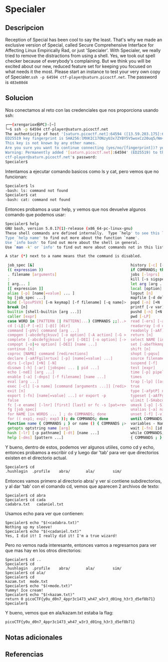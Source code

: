# Specialer

## Descripcion
Reception of Special has been cool to say the least. That's why we made an exclusive version of Special, called Secure Comprehensive Interface for Affecting Linux Empirically Rad, or just 'Specialer'. With Specialer, we really tried to remove the distractions from using a shell. Yes, we took out spell checker because of everybody's complaining. But we think you will be excited about our new, reduced feature set for keeping you focused on what needs it the most. Please start an instance to test your very own copy of Specialer.`ssh -p 64594 ctf-player@saturn.picoctf.net`. The password is `483e80d4`

## Solucion
Nos conectamos al reto con las credenciales que nos proporciona usando ssh:
```sh
┌──(xrengariox㉿PC)-[~]
└─$ ssh -p 64594 ctf-player@saturn.picoctf.net
The authenticity of host '[saturn.picoctf.net]:64594 ([13.59.203.175]:64594)' can't be established.
ED25519 key fingerprint is SHA256:lMXKIC17ONzyUJx7ZYBY5VSwoxCz20uq5/Nm+IhXKew.
This key is not known by any other names.
Are you sure you want to continue connecting (yes/no/[fingerprint])? yes
Warning: Permanently added '[saturn.picoctf.net]:64594' (ED25519) to the list of known hosts.
ctf-player@saturn.picoctf.net's password: 
Specialer$ 
```

Intentamos a ejecutar comando basicos como ls y cat, pero vemos que no funcionan:
```sh
Specialer$ ls
-bash: ls: command not found
Specialer$ cat
-bash: cat: command not found
```

Entonces probamos a usar help, y vemos que nos devuelve algunos comando que podemos usar:
```sh
Specialer$ help
GNU bash, version 5.0.17(1)-release (x86_64-pc-linux-gnu)
These shell commands are defined internally.  Type `help' to see this list.
Type `help name' to find out more about the function `name'.
Use `info bash' to find out more about the shell in general.
Use `man -k' or `info' to find out more about commands not in this list.

A star (*) next to a name means that the command is disabled.

 job_spec [&]                                           history [-c] [-d offset] [n] or history -anrw [file>
 (( expression ))                                       if COMMANDS; then COMMANDS; [ elif COMMANDS; then C>
 . filename [arguments]                                 jobs [-lnprs] [jobspec ...] or jobs -x command [arg>
 :                                                      kill [-s sigspec | -n signum | -sigspec] pid | jobs>
 [ arg... ]                                             let arg [arg ...]
 [[ expression ]]                                       local [option] name[=value] ...
 alias [-p] [name[=value] ... ]                         logout [n]
 bg [job_spec ...]                                      mapfile [-d delim] [-n count] [-O origin] [-s count>
 bind [-lpsvPSVX] [-m keymap] [-f filename] [-q name]>  popd [-n] [+N | -N]
 break [n]                                              printf [-v var] format [arguments]
 builtin [shell-builtin [arg ...]]                      pushd [-n] [+N | -N | dir]
 caller [expr]                                          pwd [-LP]
 case WORD in [PATTERN [| PATTERN]...) COMMANDS ;;]..>  read [-ers] [-a array] [-d delim] [-i text] [-n nch>
 cd [-L|[-P [-e]] [-@]] [dir]                           readarray [-d delim] [-n count] [-O origin] [-s cou>
 command [-pVv] command [arg ...]                       readonly [-aAf] [name[=value] ...] or readonly -p
 compgen [-abcdefgjksuv] [-o option] [-A action] [-G >  return [n]
 complete [-abcdefgjksuv] [-pr] [-DEI] [-o option] [->  select NAME [in WORDS ... ;] do COMMANDS; done
 compopt [-o|+o option] [-DEI] [name ...]               set [-abefhkmnptuvxBCHP] [-o option-name] [--] [arg>
 continue [n]                                           shift [n]
 coproc [NAME] command [redirections]                   shopt [-pqsu] [-o] [optname ...]
 declare [-aAfFgilnrtux] [-p] [name[=value] ...]        source filename [arguments]
 dirs [-clpv] [+N] [-N]                                 suspend [-f]
 disown [-h] [-ar] [jobspec ... | pid ...]              test [expr]
 echo [-neE] [arg ...]                                  time [-p] pipeline
 enable [-a] [-dnps] [-f filename] [name ...]           times
 eval [arg ...]                                         trap [-lp] [[arg] signal_spec ...]
 exec [-cl] [-a name] [command [arguments ...]] [redi>  true
 exit [n]                                               type [-afptP] name [name ...]
 export [-fn] [name[=value] ...] or export -p           typeset [-aAfFgilnrtux] [-p] name[=value] ...
 false                                                  ulimit [-SHabcdefiklmnpqrstuvxPT] [limit]
 fc [-e ename] [-lnr] [first] [last] or fc -s [pat=re>  umask [-p] [-S] [mode]
 fg [job_spec]                                          unalias [-a] name [name ...]
 for NAME [in WORDS ... ] ; do COMMANDS; done           unset [-f] [-v] [-n] [name ...]
 for (( exp1; exp2; exp3 )); do COMMANDS; done          until COMMANDS; do COMMANDS; done
 function name { COMMANDS ; } or name () { COMMANDS ;>  variables - Names and meanings of some shell variab>
 getopts optstring name [arg]                           wait [-fn] [id ...]
 hash [-lr] [-p pathname] [-dt] [name ...]              while COMMANDS; do COMMANDS; done
 help [-dms] [pattern ...]                              { COMMANDS ; }

```
Y bueno, dentro de estos, podemos ver algunos utiiles, como cd y echo, entonces probamos a escribir cd y luego dar 'tab' para ver que directorios existen en el directorio actual.
```sh
Specialer$ cd 
.hushlogin  .profile    abra/       ala/        sim/ 
```

Entonces vamos primero al directorio abra/ y ver si contiene subdirectorios, y al dar 'tab' con el comando cd, vemos que aparecen 2 archivos de texto:
```
Specialer$ cd abra                           
Specialer$ cd cada                         
cadabra.txt   cadaniel.txt   
```

Usamos echo para ver que contienen:
```
Specialer$ echo "$(<cadabra.txt)"
Nothing up my sleeve!                                                                                                                            
Specialer$ echo "$(<cadaniel.txt)"
Yes, I did it! I really did it! I'm a true wizard!
```

Pero no vemos nada interesante, entonces vamos a regresarnos para ver que mas hay en los otros directorios:
```
Specialer$ cd ..
Specialer$ cd  
.hushlogin  .profile    abra/       ala/        sim/        
Specialer$ cd ala/
Specialer$ cd 
kazam.txt  mode.txt   
Specialer$ echo "$(<mode.txt)"
Yummy! Ice cream!
Specialer$ echo "$(<kazam.txt)"
return 0 picoCTF{y0u_d0n7_4ppr3c1473_wh47_w3r3_d01ng_h3r3_d5ef8b71}
Specialer$ 
```
Y bueno, vemos que en ala/kazam.txt estaba la flag:

```flag
picoCTF{y0u_d0n7_4ppr3c1473_wh47_w3r3_d01ng_h3r3_d5ef8b71}
```

## Notas adicionales

## Referencias
